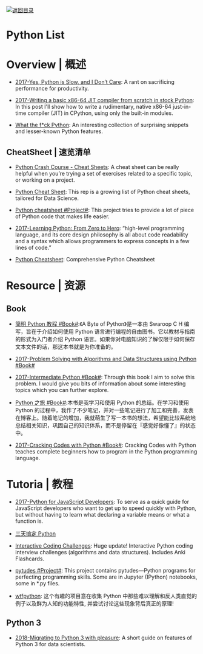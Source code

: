 [![返回目录](https://user-images.githubusercontent.com/5803001/38079637-ff0abcf0-3371-11e8-9b76-ad651620afc7.jpg)](https://github.com/wxyyxc1992/Awesome-Lists)

# Python List

# Overview | 概述

- [2017-Yes, Python is Slow, and I Don’t Care](https://hackernoon.com/yes-python-is-slow-and-i-dont-care-13763980b5a1): A rant on sacrificing performance for productivity.

- [2017-Writing a basic x86-64 JIT compiler from scratch in stock Python](https://csl.name/post/python-jit/): In this post I'll show how to write a rudimentary, native x86-64 just-in-time compiler (JIT) in CPython, using only the built-in modules.

- [What the f\*ck Python](https://github.com/satwikkansal/wtfpython): An interesting collection of surprising snippets and lesser-known Python features.

## CheatSheet | 速览清单

- [Python Crash Course - Cheat Sheets](https://ehmatthes.github.io/pcc/cheatsheets/README.html): A cheat sheet can be really helpful when you’re trying a set of exercises related to a specific topic, or working on a project.

- [Python Cheat Sheet](https://github.com/juliangaal/python-cheat-sheet): This rep is a growing list of Python cheat sheets, tailored for Data Science.

- [Python cheatsheet #Project#](https://www.pythonsheets.com/): This project tries to provide a lot of piece of Python code that makes life easier.

- [2017-Learning Python: From Zero to Hero](https://medium.freecodecamp.org/learning-python-from-zero-to-hero-120ea540b567): “high-level programming language, and its core design philosophy is all about code readability and a syntax which allows programmers to express concepts in a few lines of code.”

- [Python Cheatsheet](https://github.com/gto76/python-cheatsheet): Comprehensive Python Cheatsheet 

# Resource | 资源

## Book

- [简明 Python 教程 #Book#](https://www.gitbook.com/book/lenkimo/byte-of-python-chinese-edition/details):《A Byte of Python》是一本由 Swaroop C H 编写，旨在于介绍如何使用 Python 语言进行编程的自由图书。它以教材与指南的形式为入门者介绍 Python 语言。如果你对电脑知识的了解仅限于如何保存文本文件的话，那这本书就是为你准备的。

- [2017-Problem Solving with Algorithms and Data Structures using Python #Book#](http://6me.us/jgWZ)

- [2017-Intermediate Python #Book#](http://book.pythontips.com/en/latest/index.html#): Through this book I aim to solve this problem. I would give you bits of information about some interesting topics which you can further explore.

- [Python 之旅 #Book#](https://github.com/ethan-funny/explore-python):本书是我学习和使用 Python 的总结。在学习和使用 Python 的过程中，我作了不少笔记，并对一些笔记进行了加工和完善，发表在博客上。随着笔记的增加，我就萌生了写一本书的想法，希望能比较系统地总结相关知识，巩固自己的知识体系，而不是停留在『感觉好像懂了』的状态中。

- [2017-Cracking Codes with Python #Book#](https://inventwithpython.com/cracking/): Cracking Codes with Python teaches complete beginners how to program in the Python programming language.

# Tutoria | 教程

- [2017-Python for JavaScript Developers](https://dev.to/underdogio/python-for-javascript-developers): To serve as a quick guide for JavaScript developers who want to get up to speed quickly with Python, but without having to learn what declaring a variable means or what a function is.

- [三天搞定 Python](https://zhuanlan.zhihu.com/p/21332075)

- [Interactive Coding Challenges](https://parg.co/bhs): Huge update! Interactive Python coding interview challenges (algorithms and data structures). Includes Anki Flashcards.

- [pytudes #Project#](https://github.com/norvig/pytudes): This project contains pytudes—Python programs for perfecting programming skills. Some are in Jupyter (IPython) notebooks, some in \*.py files.

- [wtfpython](https://github.com/leisurelicht/wtfpython-cn): 这个有趣的项目意在收集 Python 中那些难以理解和反人类直觉的例子以及鲜为人知的功能特性, 并尝试讨论这些现象背后真正的原理!

## Python 3

- [2018-Migrating to Python 3 with pleasure](https://github.com/arogozhnikov/python3_with_pleasure): A short guide on features of Python 3 for data scientists.
